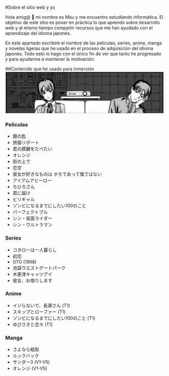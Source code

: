 #Sobre el sitio web y yo

Hola amig@ 🤖 mi nombre es Mau y me encuentro estudiando informática. El objetivo de este sitio es poner en práctica lo que aprendo sobre desarrollo web y al mismo tiempo compartir recursos que me han ayudado con el aprendizaje del idioma japonés.

En este apartado escribiré el nombre de las películas, series, anime, manga y novelas ligeras que he usado en el proceso de adquisición del idioma japonés. Todo esto lo hago con el único fin de ver que tanto he progresado y para ayudarme a mantener la motivación.

##Contenido que he usado para inmersión
![Eri](assets/img/eri2.png)

### Películas
* 銀の匙
* 旅猫リポート
* 君の膵臓をたべたい
* オレンジ
* 街の上で
* 恋空
* 彼女が好きなものは ホモであって僕ではない
* アイアムアヒーロー
* ちひろさん
* 君に届け
* ビリギャル
* ゾンビになるまでにしたい100のこと
* パーフェクトブル
* シン・仮面ライダー
* シン・ウルトラマン
### Series
* コタローは一人暮らし
* 初恋
* GTO (1998)
* 池袋ウエストゲートパーク
* 木更津キャッツアイ
* 彼女、お借りします
### Anime
* イジらないで、長瀞さん (T1)
* スキップとローファー (T1)
* ゾンビになるまでにしたい100のこと (T1)
* ゆびさきと恋々 (T1)
### Manga
* さよなら絵梨
* ルックバック
* サンダー3 (V1-V5)
* オレンジ (V1-V5)